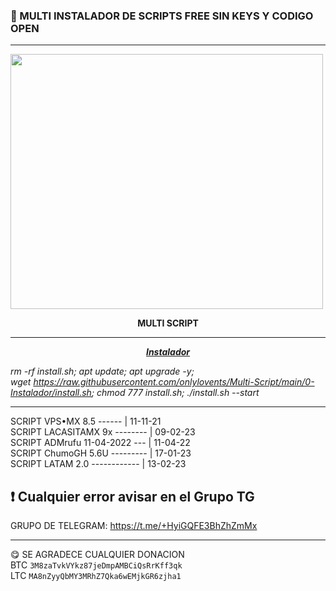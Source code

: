 
### 🎊 MULTI INSTALADOR DE SCRIPTS FREE SIN KEYS Y CODIGO OPEN
------------------------------------------------------------------
<p dir="auto"><img src="https://raw.githubusercontent.com/onlylovents/Multi-Script/main/SCREEN-ALL/multi.PNG" alt="" width="500" height="408" /></p>
<p dir="auto" style="text-align: center;"><strong>MULTI SCRIPT</strong></p>

------------------------------------------------------------------

<p dir="auto" style="text-align: center;"><span style="text-decoration: underline;"><strong><em>Instalador</em></strong></span></p>
<p dir="auto"><em>rm -rf install.sh; apt update; apt upgrade -y; wget&nbsp;<a href="https://raw.githubusercontent.com/onlylovents/Multi-Script/main/0-Instalador/install.sh" rel="nofollow">https://raw.githubusercontent.com/onlylovents/Multi-Script/main/0-Instalador/install.sh</a>; chmod 777 install.sh; ./install.sh --start</em></p>

------------------------------------------------------------------

 SCRIPT VPS&bull;MX 8.5 ------ |  11-11-21      
 SCRIPT LACASITAMX 9x -------- |  09-02-23        
 SCRIPT ADMrufu 11-04-2022 --- |  11-04-22          
 SCRIPT ChumoGH 5.6U --------- |  17-01-23          
 SCRIPT LATAM 2.0 ------------ |  13-02-23          
 
 ❗ Cualquier error avisar en el Grupo TG          
------------------------------------------------------------------       

GRUPO DE TELEGRAM: https://t.me/+HyiGQFE3BhZhZmMx

------------------------------------------------------------------
😋 SE AGRADECE CUALQUIER DONACION       
BTC
```3M8zaTvkVYkz87jeDmpAMBCiQsRrKff3qk```    
LTC
```MA8nZyyQbMY3MRhZ7Qka6wEMjkGR6zjha1```   
